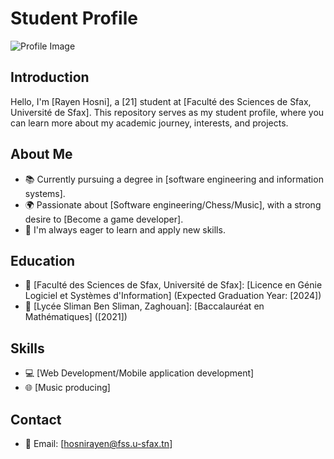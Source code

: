 # Student Profile

![Profile Image](https://github.com/HosniRayen/HosniRayen/assets/149911059/1707ed5f-41c2-40cf-894d-7b94fd3ee109)

## Introduction
Hello, I'm [Rayen Hosni], a [21] student at [Faculté des Sciences de Sfax, Université de Sfax]. This repository serves as my student profile, where you can learn more about my academic journey, interests, and projects.

## About Me
- 📚 Currently pursuing a degree in [software engineering and information systems].
- 🌍 Passionate about [Software engineering/Chess/Music], with a strong desire to [Become a game developer].
- 🎯 I'm always eager to learn and apply new skills.

## Education
- 🏫 [Faculté des Sciences de Sfax, Université de Sfax]: [Licence en Génie Logiciel et Systèmes d'Information] (Expected Graduation Year: [2024])
- 🏫 [Lycée Sliman Ben Sliman, Zaghouan]: [Baccalauréat en Mathématiques] ([2021])

## Skills
- 💻 [Web Development/Mobile application development]
- 🌐 [Music producing]

## Contact
- 📧 Email: [hosnirayen@fss.u-sfax.tn]
